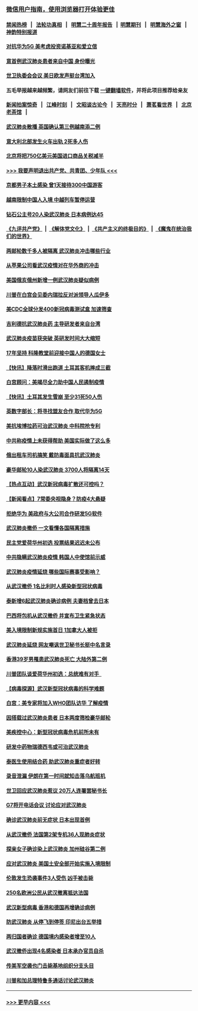 ### [微信用户指南，使用浏览器打开体验更佳](https://github.com/gfw-breaker/banned-news1/blob/master/indexes/wechat-guide.md?t=0)
#### [禁闻热榜](热点新闻.md?t=0)  &nbsp;&nbsp;|&nbsp;&nbsp; [法轮功真相](https://github.com/gfw-breaker/truth/blob/master/README.md?t=0) &nbsp;&nbsp;|&nbsp;&nbsp; [明慧二十周年报告](https://github.com/gfw-breaker/mh-reports/blob/master/README.md?t=0) &nbsp;&nbsp;|&nbsp;&nbsp;[明慧期刊](https://github.com/gfw-breaker/mh-qikan) &nbsp;&nbsp;|&nbsp;&nbsp; [明慧海外之窗](https://github.com/gfw-breaker/mh-news/blob/master/README.md?t=0) &nbsp;&nbsp;|&nbsp;&nbsp; [神韵特别报道](https://github.com/gfw-breaker/mh-news/blob/master/shenyun.md?t=0)
#### [对抗华为5G 美考虑投资诺基亚和爱立信](../pages/nsc418/n11849510.md?t=02070311) 
#### [意首例武汉肺炎患者来自中国 身份曝光](../pages/nsc418/n11849454.md?t=02070311) 
#### [世卫执委会会议 美日欧发声挺台湾加入](../pages/nsc418/n11849433.md?t=02070311) 
#### 五毛举报越来越频繁，请网友们前往下载 [一键翻墙软件](https://github.com/gfw-breaker/ssr-accounts)，并将此项目推荐给亲友
#### [新闻拍案惊奇](https://github.com/gfw-breaker/banned-news1/blob/master/pages/link4.md) &nbsp;&nbsp;|&nbsp;&nbsp; [江峰时刻](https://github.com/gfw-breaker/banned-news1/blob/master/pages/link4.md) &nbsp;&nbsp;|&nbsp;&nbsp; [文昭谈古论今](https://github.com/gfw-breaker/banned-news1/blob/master/pages/link4.md) &nbsp;&nbsp;|&nbsp;&nbsp; [天亮时分](https://github.com/gfw-breaker/banned-news1/blob/master/pages/link4.md) &nbsp;&nbsp;|&nbsp;&nbsp; [萧茗看世界](https://github.com/gfw-breaker/banned-news1/blob/master/pages/link4.md) &nbsp;&nbsp;|&nbsp;&nbsp; [北京老茶馆](https://github.com/gfw-breaker/banned-news1/blob/master/pages/link4.md) &nbsp;&nbsp;|&nbsp;&nbsp; 
#### [武汉肺炎散播 英国确认第三例越南添二例](../pages/nsc418/n11849439.md?t=02070311) 
#### [意大利北部发生火车出轨 2死多人伤](../pages/nsc418/n11848999.md?t=02070311) 
#### [北京将把750亿美元美国进口商品关税减半](../pages/nsc418/n11848896.md?t=02070311) 
#### [>>> 我要声明退出共产党、共青团、少年队 <<<](https://github.com/begood0513/goodnews/blob/master/quit/letter.md) 
#### [京都男子本土感染 曾1天接待300中国游客](../pages/nsc418/n11848641.md?t=02070311) 
#### [越南限制中国人入境 中越列车暂停运营](../pages/nsc418/n11847844.md?t=02070311) 
#### [钻石公主号20人染武汉肺炎 日本病例达45](../pages/nsc418/n11847823.md?t=02070311) 
#### [《九评共产党》](https://github.com/begood0513/9ping.md/blob/master/README.md) &nbsp;|&nbsp; [《解体党文化》](../../../../jtdwh.md/blob/master/README.md)  &nbsp;|&nbsp; [《共产主义的终极目的》](../../../../gczydzjmd.md/blob/master/README.md) &nbsp;|&nbsp; [《魔鬼在统治我们的世界》](../../../../mgztzwmdsj.md/blob/master/README.md) 
#### [两邮轮数千多人被隔离 武汉肺炎冲击哪些行业](../pages/nsc418/n11847456.md?t=02070311) 
#### [从苹果公司看武汉疫情对在华外商的冲击](../pages/nsc418/n11847586.md?t=02070311) 
#### [美国俄亥俄州新增一例武汉肺炎疑似病例](../pages/nsc418/n11847714.md?t=02070311) 
#### [川普在白宫会见委内瑞拉反对派领导人瓜伊多](../pages/nsc418/n11847391.md?t=02070311) 
#### [美CDC全球分发400新冠病毒测试盒 加速筛查](../pages/nsc418/n11847260.md?t=02070311) 
#### [吉利德抗武汉肺炎药 主导研发者来自台湾](../pages/nsc418/n11847064.md?t=02070311) 
#### [武汉肺炎疫苗获突破 英研发时间大大缩短](../pages/nsc418/n11846915.md?t=02070311) 
#### [17年坚持 科隆教堂前迎接中国人的德国女士](../pages/nsc418/n11846781.md?t=02070311) 
#### [【快讯】降落时滑出跑道 土耳其客机摔成三截](../pages/nsc418/n11847021.md?t=02070311) 
#### [白宫顾问：美竭尽全力助中国人民遏制疫情](../pages/nsc418/n11846756.md?t=02070311) 
#### [【快讯】土耳其发生雪崩 至少31死50人伤](../pages/nsc418/n11846680.md?t=02070311) 
#### [英数字部长：将寻找盟友合作 取代华为5G](../pages/nsc418/n11846485.md?t=02070311) 
#### [美抗埃博拉药可治武汉肺炎 中科院抢专利](../pages/nsc418/n11846409.md?t=02070311) 
#### [中共称疫情上未获得帮助 美国实际做了这么多](../pages/nsc418/n11846008.md?t=02070311) 
#### [俄出租车司机搞笑 戴防毒面具抗武汉肺炎](../pages/nsc418/n11845703.md?t=02070311) 
#### [豪华邮轮10人染武汉肺炎 3700人将隔离14天](../pages/nsc418/n11845543.md?t=02070311) 
#### [【热点互动】武汉新冠病毒扩散还可控吗？](../pages/nsc418/n11844750.md?t=02070311) 
#### [【新闻看点】7常委央视隐身？防疫4大悬疑](../pages/nsc418/n11844611.md?t=02070311) 
#### [拒绝华为 美政府与大公司合作研发5G软件](../pages/nsc418/n11844625.md?t=02070311) 
#### [武汉肺炎撤侨 一文看懂各国隔离措施](../pages/nsc418/n11844216.md?t=02070311) 
#### [民主党爱荷华州初选 投票结果迟迟未公布](../pages/nsc418/n11844207.md?t=02070311) 
#### [中共隐瞒武汉肺炎疫情 韩国人中使馆前示威](../pages/nsc418/n11844084.md?t=02070311) 
#### [武汉肺炎疫情延烧 哪些国际赛事受影响？](../pages/nsc418/n11843958.md?t=02070311) 
#### [从武汉撤侨 1名比利时人感染新型冠状病毒](../pages/nsc418/n11843977.md?t=02070311) 
#### [泰新增6起武汉肺炎确诊病例 夫妻档曾去日本](../pages/nsc418/n11843900.md?t=02070311) 
#### [巴西将包机从武汉撤侨 并宣布卫生紧急状态](../pages/nsc418/n11843418.md?t=02070311) 
#### [美入境限制新规实施首日 1加拿大人被拒](../pages/nsc418/n11843058.md?t=02070311) 
#### [武汉肺炎延烧 网友嘲讽世卫秘书长挺中名言录](../pages/nsc418/n11843056.md?t=02070311) 
#### [香港39岁男罹患武汉肺炎死亡 大陆外第二例](../pages/nsc418/n11843026.md?t=02070311) 
#### [川普团队谈爱荷华州初选：总统难有对手  ](../pages/nsc418/n11842867.md?t=02070311) 
#### [【病毒探源】武汉新型冠状病毒的科学难题](../pages/nsc418/n11842176.md?t=02070311) 
#### [白宫：美专家将加入WHO团队访华 了解疫情](../pages/nsc418/n11842198.md?t=02070311) 
#### [因搭载过武汉肺炎患者 日本两度筛检豪华邮轮](../pages/nsc418/n11842447.md?t=02070311) 
#### [美疾控中心：新型冠状病毒危机前所未有](../pages/nsc418/n11842406.md?t=02070311) 
#### [研发中药物瑞德西韦或可治武汉肺炎](../pages/nsc418/n11842100.md?t=02070311) 
#### [泰医生使用结合药 助武汉肺炎重症者好转](../pages/nsc418/n11842096.md?t=02070311) 
#### [录音泄漏 伊朗在第一时间就知击落乌航班机](../pages/nsc418/n11842002.md?t=02070311) 
#### [世卫回应武汉肺炎惹议 20万人连署罢秘书长](../pages/nsc418/n11841664.md?t=02070311) 
#### [G7将开电话会议 讨论应对武汉肺炎](../pages/nsc418/n11841658.md?t=02070311) 
#### [确诊武汉肺炎前无症状 日本出现首例](../pages/nsc418/n11841567.md?t=02070311) 
#### [从武汉撤侨 法国第2架专机36人现肺炎症状](../pages/nsc418/n11841382.md?t=02070311) 
#### [探亲女子确诊染上武汉肺炎 加州硅谷第二例](../pages/nsc418/n11839784.md?t=02070311) 
#### [应对武汉肺炎 美国土安全部开始实施入境限制](../pages/nsc418/n11839729.md?t=02070311) 
#### [伦敦发生恐袭事件3人受伤 凶手被击毙](../pages/nsc418/n11839442.md?t=02070311) 
#### [250名欧洲公民从武汉撤离抵达法国](../pages/nsc418/n11839438.md?t=02070311) 
#### [武汉新型病毒 香港和德国再增确诊病例](../pages/nsc418/n11839381.md?t=02070311) 
#### [防武汉肺炎 从停飞到停签 印尼出台五举措](../pages/nsc418/n11839282.md?t=02070311) 
#### [两归国者确诊 德国境内感染者增至10人](../pages/nsc418/n11839164.md?t=02070311) 
#### [武汉撤侨出现4名感染者 日本承办官员自杀](../pages/nsc418/n11839044.md?t=02070311) 
#### [传美军空袭也门击毙基地组织分支头目](../pages/nsc418/n11839210.md?t=02070311) 
#### [川普和加总理特鲁多通话讨论武汉肺炎](../pages/nsc418/n11839128.md?t=02070311) 

----
#### [ >>> 更早内容 <<< ](../indexes/nsc418-earlier.md)
